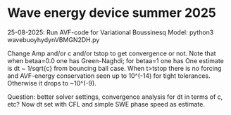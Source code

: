 # Wave energy device summer 2025

25-08-2025: Run AVF-code for Variational Boussinesq Model:
python3 wavebuoyhydynVBMGN2DH.py

Change Amp and/or c and/or tstop to get convergence or not.
Note that when betaa=0.0 one has Green-Naghdi; for betaa=1 one has 
One estimate is dt ~ 1/sqrt{c} from bouncing ball case.
When t>tstop there is no forcing and AVF-energy conservation seen up to 10^(-14) for tight tolerances.
Otherwise it drops to ~10^(-9).

Question: better solver settings, convergence analysis for dt in terms of c, etc?
Now dt set with CFL and simple SWE phase speed as estimate.
